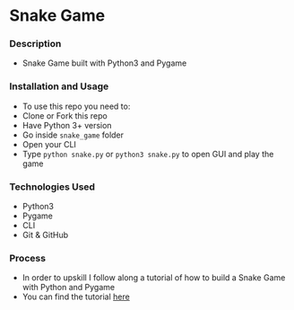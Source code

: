 # Snake Game

### Description

* Snake Game built with Python3 and Pygame

### Installation and Usage

* To use this repo you need to:
* Clone or Fork this repo
* Have Python 3+ version
* Go inside `snake_game` folder
* Open your CLI
* Type `python snake.py` or `python3 snake.py` to open GUI and play the game


### Technologies Used

* Python3
* Pygame
* CLI
* Git & GitHub


### Process

* In order to upskill I follow along a tutorial of how to build a Snake Game with Python and Pygame
* You can find the tutorial [here](https://www.edureka.co/blog/snake-game-with-pygame/)
